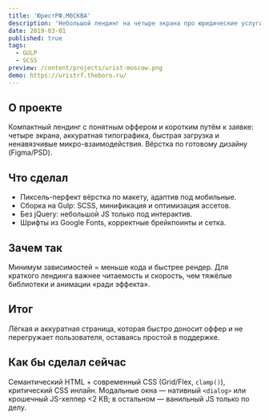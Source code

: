 ```yaml
---
title: 'ЮристРФ.М0СКВА'
description: 'Небольшой лендинг на четыре экрана про юридические услуги в Москве: чистая вёрстка без jQuery и лёгкая форма через SweetAlert.'
date: 2019-03-01
published: true
tags:
  - GULP
  - SCSS
preview: /content/projects/urist-moscow.png
demo: https://uristrf.theboro.ru/
---
```


## О проекте

Компактный лендинг с понятным оффером и коротким путём к заявке: четыре экрана, аккуратная типографика, быстрая загрузка и ненавязчивые микро-взаимодействия. Вёрстка по готовому дизайну (Figma/PSD).

## Что сделал

- Пиксель-перфект вёрстка по макету, адаптив под мобильные.
- Сборка на Gulp: SCSS, минификация и оптимизация ассетов.
- Без jQuery: небольшой JS только под интерактив.
- Шрифты из Google Fonts, корректные брейкпоинты и сетка.

## Зачем так

Минимум зависимостей = меньше кода и быстрее рендер. Для краткого лендинга важнее читаемость и скорость, чем тяжёлые библиотеки и анимации «ради эффекта».

## Итог

Лёгкая и аккуратная страница, которая быстро доносит оффер и не перегружает пользователя, оставаясь простой в поддержке.

## Как бы сделал сейчас

Семантический HTML + современный CSS (Grid/Flex, `clamp()`), критический CSS инлайн. Модальные окна — нативный `<dialog>` или крошечный JS-хелпер <2 KB; в остальном — ванильный JS только по делу.
